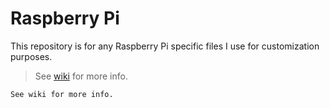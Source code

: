 # Raspberry Pi
This repository is for any Raspberry Pi specific files I use for customization purposes.
> See [wiki](https://github.com/rixwoodling/raspberry-pi/wiki) for more info.

```
See wiki for more info.
```
